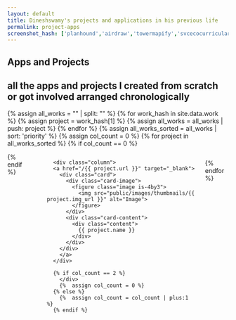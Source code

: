 ```yaml
---
layout: default
title: Dineshswamy's projects and applications in his previous life
permalink: project-apps
screenshot_hash: ['planhound','airdraw','towermapify','svcecocurricular','nlpui','bitsandbytes','ncc','code-on-me']
---
```


<section class="section">
<div class="container">
    <h1 class="title">Apps and Projects</h1>
    <h2 class="subtitle">
      all the apps and projects I created from scratch or got involved arranged chronologically
    </h2>
</div>
</section>
<section class="section">

{% assign all_works = "" | split: "" %}
{% for work_hash in site.data.work %}
{% assign project = work_hash[1] %}
    {% assign all_works = all_works | push: project %}
{% endfor %}
{%  assign all_works_sorted = all_works | sort: 'priority' %}
{%  assign col_count = 0 %}
{% for project in  all_works_sorted %}
    {% if col_count == 0 %} 
      <div class="columns">
    {% endif %}

      <div class="column">
      <a href="/{{ project.url }}" target="_blank">
        <div class="card">
          <div class="card-image">
            <figure class="image is-4by3">
              <img src="public/images/thumbnails/{{ project.img_url }}" alt="Image">
            </figure>
          </div>
          <div class="card-content">
            <div class="content">
              {{ project.name }}
            </div>
          </div>
        </div>
        </a>
      </div>
      
      {% if col_count == 2 %} 
        </div>
        {%  assign col_count = 0 %}
      {% else %}
        {%  assign col_count = col_count | plus:1 %}
      {% endif %}

{% endfor %}
  


</section>



